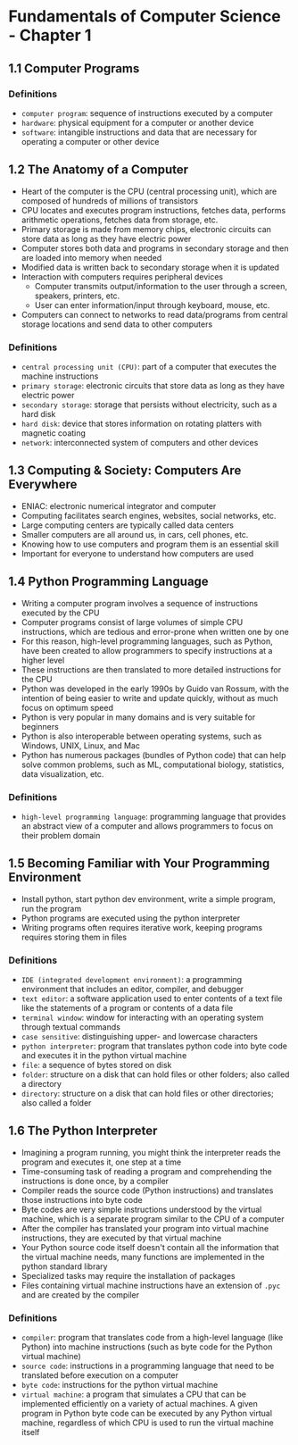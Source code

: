 # Fundamentals of Computer Science - Chapter 1

## 1.1 Computer Programs
### Definitions
- `computer program`: sequence of instructions executed by a computer
- `hardware`: physical equipment for a computer or another device
- `software`: intangible instructions and data that are necessary for operating a computer or other device

## 1.2 The Anatomy of a Computer
- Heart of the computer is the CPU (central processing unit), which are composed of hundreds of millions of transistors
- CPU locates and executes program instructions, fetches data, performs arithmetic operations, fetches data from storage, etc.
- Primary storage is made from memory chips, electronic circuits can store data as long as they have electric power
- Computer stores both data and programs in secondary storage and then are loaded into memory when needed
- Modified data is written back to secondary storage when it is updated
- Interaction with computers requires peripheral devices
  - Computer transmits output/information to the user through a screen, speakers, printers, etc.
  - User can enter information/input through keyboard, mouse, etc.
- Computers can connect to networks to read data/programs from central storage locations and send data to other computers
### Definitions
- `central processing unit (CPU)`: part of a computer that executes the machine instructions
- `primary storage`: electronic circuits that store data as long as they have electric power
- `secondary storage`: storage that persists without electricity, such as a hard disk
- `hard disk`: device that stores information on rotating platters with magnetic coating
- `network`: interconnected system of computers and other devices

## 1.3 Computing & Society: Computers Are Everywhere
- ENIAC: electronic numerical integrator and computer
- Computing facilitates search engines, websites, social networks, etc.
- Large computing centers are typically called data centers
- Smaller computers are all around us, in cars, cell phones, etc.
- Knowing how to use computers and program them is an essential skill
- Important for everyone to understand how computers are used

## 1.4 Python Programming Language
- Writing a computer program involves a sequence of instructions executed by the CPU
- Computer programs consist of large volumes of simple CPU instructions, which are tedious and error-prone when written one by one
- For this reason, high-level programming languages, such as Python, have been created to allow programmers to specify instructions at a higher level
- These instructions are then translated to more detailed instructions for the CPU
- Python was developed in the early 1990s by Guido van Rossum, with the intention of being easier to write and update quickly, without as much focus on optimum speed
- Python is very popular in many domains and is very suitable for beginners
- Python is also interoperable between operating systems, such as Windows, UNIX, Linux, and Mac
- Python has numerous packages (bundles of Python code) that can help solve common problems, such as ML, computational biology, statistics, data visualization, etc.
### Definitions
- `high-level programming language`: programming language that provides an abstract view of a computer and allows programmers to focus on their problem domain

## 1.5 Becoming Familiar with Your Programming Environment
- Install python, start python dev environment, write a simple program, run the program
- Python programs are executed using the python interpreter
- Writing programs often requires iterative work, keeping programs requires storing them in files
### Definitions
- `IDE (integrated development environment)`: a programming environment that includes an editor, compiler, and debugger
- `text editor`: a software application used to enter contents of a text file like the statements of a program or contents of a data file
- `terminal window`: window for interacting with an operating system through textual commands
- `case sensitive`: distinguishing upper- and lowercase characters
- `python interpreter`: program that translates python code into byte code and executes it in the python virtual machine
- `file`: a sequence of bytes stored on disk
- `folder`: structure on a disk that can hold files or other folders; also called a directory
- `directory`: structure on a disk that can hold files or other directories; also called a folder

## 1.6 The Python Interpreter
- Imagining a program running, you might think the interpreter reads the program and executes it, one step at a time
- Time-consuming task of reading a program and comprehending the instructions is done once, by a compiler
- Compiler reads the source code (Python instructions) and translates those instructions into byte code
- Byte codes are very simple instructions understood by the virtual machine, which is a separate program similar to the CPU of a computer
- After the compiler has translated your program into virtual machine instructions, they are executed by that virtual machine
- Your Python source code itself doesn't contain all the information that the virtual machine needs, many functions are implemented in the python standard library
- Specialized tasks may require the installation of packages
- Files containing virtual machine instructions have an extension of `.pyc` and are created by the compiler
### Definitions
- `compiler`: program that translates code from a high-level language (like Python) into machine instructions (such as byte code for the Python virtual machine)
- `source code`: instructions in a programming language that need to be translated before execution on a computer
- `byte code`: instructions for the python virtual machine
- `virtual machine`: a program that simulates a CPU that can be implemented efficiently on a variety of actual machines. A given program in Python byte code can be executed by any Python virtual machine, regardless of which CPU is used to run the virtual machine itself